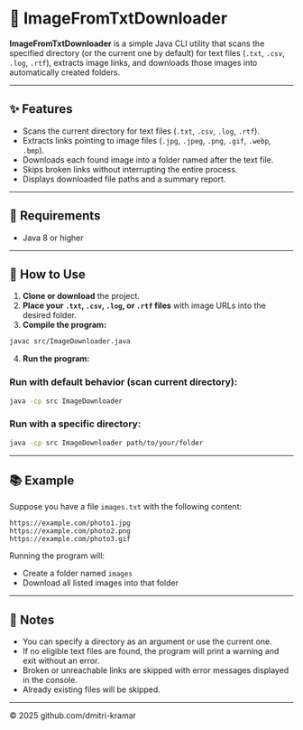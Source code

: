 # 📂 ImageFromTxtDownloader

**ImageFromTxtDownloader** is a simple Java CLI utility that scans the specified directory 
(or the current one by default) for text files (`.txt`, `.csv`, `.log`, `.rtf`), extracts image links, 
and downloads those images into automatically created folders.

---

## ✨ Features

- Scans the current directory for text files (`.txt`, `.csv`, `.log`, `.rtf`).
- Extracts links pointing to image files (`.jpg`, `.jpeg`, `.png`, `.gif`, `.webp`, `.bmp`).
- Downloads each found image into a folder named after the text file.
- Skips broken links without interrupting the entire process.
- Displays downloaded file paths and a summary report.

---

## 📝 Requirements

- Java 8 or higher

---

## 🔄 How to Use

1. **Clone or download** the project.
2. **Place your `.txt`, `.csv`, `.log`, or `.rtf` files** with image URLs into the desired folder.
3. **Compile the program:**

```bash
javac src/ImageDownloader.java
```

4. **Run the program:**

### Run with default behavior (scan current directory):

```bash
java -cp src ImageDownloader
```

### Run with a specific directory:

```bash
java -cp src ImageDownloader path/to/your/folder
```

---

## 📚 Example

Suppose you have a file `images.txt` with the following content:

```
https://example.com/photo1.jpg
https://example.com/photo2.png
https://example.com/photo3.gif
```

Running the program will:
- Create a folder named `images`
- Download all listed images into that folder

---

## 🔹 Notes

- You can specify a directory as an argument or use the current one.
- If no eligible text files are found, the program will print a warning and exit without an error.
- Broken or unreachable links are skipped with error messages displayed in the console.
- Already existing files will be skipped.

---

© 2025 github.com/dmitri-kramar
